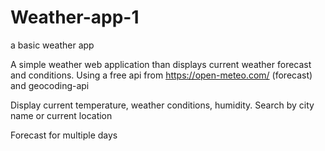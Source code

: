 # Weather-app-1
a basic weather app 

A simple weather web application than displays current weather forecast and conditions.
Using a free api from https://open-meteo.com/ (forecast) and geocoding-api 

Display current temperature, weather conditions, humidity.
Search by city name or current location

Forecast for multiple days
